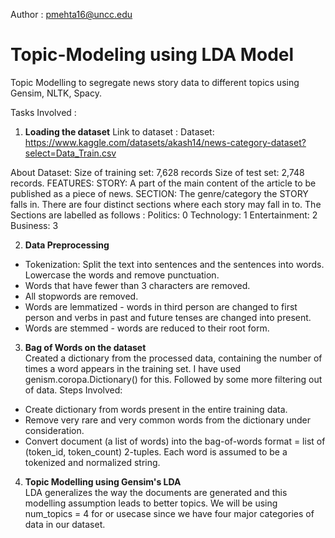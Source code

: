 Author : pmehta16@uncc.edu

# Topic-Modeling using LDA Model
Topic Modelling to segregate news story data to different topics using Gensim, NLTK, Spacy.

Tasks Involved :
1. <b>Loading the dataset</b>
Link to dataset : Dataset: https://www.kaggle.com/datasets/akash14/news-category-dataset?select=Data_Train.csv

About Dataset: Size of training set: 7,628 records Size of test set: 2,748 records. 
FEATURES: STORY: A part of the main content of the article to be published as a piece of news. 
SECTION: The genre/category the STORY falls in. There are four distinct sections where each story may fall in to. 
The Sections are labelled as follows : Politics: 0 Technology: 1 Entertainment: 2 Business: 3

2. <b>Data Preprocessing</b> <br>
* Tokenization: Split the text into sentences and the sentences into words. Lowercase the words and remove punctuation.
* Words that have fewer than 3 characters are removed.
* All stopwords are removed.
* Words are lemmatized - words in third person are changed to first person and verbs in past and future tenses are changed into present.
* Words are stemmed - words are reduced to their root form.

3. <b>Bag of Words on the dataset</b><br>
Created a dictionary from the processed data, containing the number of times a word appears in the training set. I have used 
genism.coropa.Dictionary() for this. Followed by some more filtering out of data.
Steps Involved: 

* Create dictionary from words present in the entire training data.
* Remove very rare and very common words from the dictionary under consideration.
* Convert document (a list of words) into the bag-of-words format = list of (token_id, token_count) 2-tuples. Each word is assumed to be a tokenized and normalized string.

4. <b>Topic Modelling using Gensim's LDA</b><br>
LDA generalizes the way the documents are generated and this modelling assumption leads to better topics. We will be using num_topics = 4 for or usecase since we have four major categories of data in our dataset. 